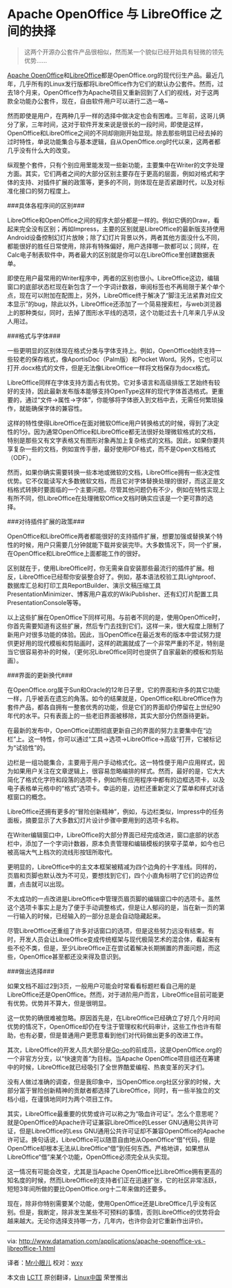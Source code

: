 Apache OpenOffice 与 LibreOffice 之间的抉择
================================================================================
> 这两个开源办公套件产品很相似，然而某一个貌似已经开始具有轻微的领先优势……

[Apache OpenOffice][1]和[LibreOffice][2]都是OpenOffice.org的现代衍生产品。最近几年，几乎所有的Linux发行版都将LibreOffice作为它们的默认办公套件。然而，过去18个月来，OpenOffice作为Apache项目又重新回到了人们的视线，对于这两款全功能办公套件，现在，自由软件用户可以进行二选一咯~

然而即使是用户，在两种几乎一样的选择中做决定也会有困难。三年前，这哥儿俩分了家，三年时间，这对于软件开发来说是很长的一段时间，即使是这样，OpenOffice和LibreOffice之间的不同却刚刚开始显现。除去那些明显已经去掉的过时特性，单说功能集合与基本逻辑，自从OpenOffice.org时代以来，这两者都几乎没有什么大的改变。

纵观整个套件，只有个别应用里能发现一些新功能，主要集中在Writer的文字处理方面。其实，它们两者之间的大部分区别主要存在于更高的层面，例如对格式和字体的支持、对插件扩展的政策等，更多的不同，则体现在是否紧跟时代，以及对标准化接口的努力程度上。

###具体各程序间的区别###

LibreOffice和OpenOffice之间的程序大部分都是一样的。例如它俩的Draw，看起来完全没有区别；再如Impress，主要的区别就是LibreOffice的最新版支持使用Android设备控制幻灯片放映；除了幻灯片背景以外，两者其他方面没什么不同，都能很好的胜任日常使用，除非有特殊偏好，用户选择哪一款都可以；同样，在Calc电子制表软件中，两者最大的区别就是你可以在LibreOffice里创建数据表单。

即使在用户最常用的Writer程序中，两者的区别也很小。LibreOffice这边，编辑窗口的底部状态栏现在新包含了一个字词计数器，审阅标签也不再局限于某个单个点，现在可以附加在配图上，另外，LibreOffice终于解决了“脚注无法紧靠对应文本显示”的bug，除此以外，LibreOffice还添加了一个简易搜索栏，与web浏览器上的那种类似，同时，去掉了图形水平线的选项，这个功能过去十几年来几乎从没人用过。

###格式与字体###

一些更明显的区别体现在格式分类与字体支持上。例如，OpenOffice始终支持一些较老的保存格式，像AportisDoc（Palm版）和Pocket Word。另外，它也可以打开.docx格式的文件，但是无法像LibreOffice一样将文档保存为docx格式。

LibreOffice同样在字体支持方面占有优势。它对多语言和高级排版工艺始终有较好的支持，因此最新发布版本能够支持OpenType这样的现代字体首选格式。更重要的，通过“文件->属性->字体”，你能够将字体嵌入到文档中去，无需任何繁琐操作，就能确保字体的兼容性。

这样的特性使得LibreOffice在面对微软Office用户转换格式的时候，得到了决定性的1分。因为通常OpenOffice和LibreOffice都无法很好处理微软格式的文档，特别是那些又有文字表格又有图形对象再加上复杂格式的文档。因此，如果你要共享复杂一些的文档，例如宣传手册，最好使用PDF格式，而不是Open文档格式（ODF）。

然而，如果你确实需要转换一些本地或微软的文档，LibreOffice拥有一些决定性优势。它不仅能读写大多数微软文档，而且它对字体替换处理的很好，而这正是文档格式转换时要面临的一个主要问题。尽管其他问题仍有不少，例如在特性实现上有所不同，但LibreOffice在处理微软Office文档时确实应该是一个更可靠的选择。

###对待插件扩展的政策###

OpenOffice和LibreOffice两者都能很好的支持插件扩展，想要加强或替换某个特性的时候，用户只需要几分钟就能下载并安装完毕。大多数情况下，同一个扩展，在OpenOffice和LibreOffice上面都能工作的很好。

区别就在于，使用LibreOffice时，你无需亲自安装那些最流行的插件扩展。相反，LibreOffice已经帮你安装整合好了。例如，基本语法校验工具Lightproof、数据库汇总和打印工具ReportBuilder、演示文稿压缩工具PresentationMinimizer、博客用户喜欢的WikiPublisher、还有幻灯片配置工具PresentationConsole等等。

以上这些扩展在OpenOffice下同样可用。与前者不同的是，使用OpenOffice时，你首先需要知道有这些扩展，然后专门去找到它们，这样一来，很大程度上限制了新用户对很多功能的体验。因此，当OpenOffice在最近发布的版本中尝试努力提供更好用的现代模板和剪贴画时，这样的疏漏就成了一个非常严重的不足，特别是当它很容易弥补的时候，（更何况LibreOffice同时也提供了自家最新的模板和剪贴画）。

###界面的更新换代###

在OpenOffice.org属于Sun和Oracle的12年日子里，它的界面和许多的其它功能一样，几乎被丢在遗忘的角落。如今的结果就是，OpenOffice和LibreOffice作为套件产品，都各自拥有一整套优秀的功能，但是它们的界面却仍停留在上世纪90年代的水平。只有表面上的一些老旧界面被移除，其实大部分仍然亟待更新。

在最新的发布中，OpenOffice试图彻底更新自己的界面的努力主要集中在“边栏”上。这一特性，你可以通过“工具->选项->LibreOffice->高级”打开，它被标记为“试验性”的。

边栏是一组功能集合，主要用于用户手动格式化。这一特性便于用户应用样式，因为如果用户关注在文章逻辑上，很容易忽略编排的样式。然而，最好的是，它大大简化了格式化字符和段落的选项卡，例如所有应用程序中都有的边框选项卡，以及电子表格单元格中的“格式”选项卡。幸运的是，边栏还重新定义了菜单和样式对话框窗口的概念。

LibreOffice还拥有更多的“冒险创新精神”，例如，与边栏类似，Impress中的任务面板，摘要显示了大多数幻灯片设计步骤中要用到的选项卡名称。

在Writer编辑窗口中，LibreOffice的大部分界面已经完成改进，窗口底部的状态栏中，添加了一个字词计数器，原本负责管理和编辑模板的狭窄子菜单，如今也已被高端大气上档次的流线形按钮所取代。

更明显的，LibreOffice中的主文本框架被精减为四个边角的十字准线。同样的，页眉和页脚也默认改为不可见，要想找到它们，四个小直角标明了它们的边界位置，点击就可以出现。

不太成功的一点改进是LibreOffice中管理页眉页脚的编辑窗口中的选项卡。虽然这个选项卡事实上是为了便于手动调整格式，但是让人郁闷的是，当在新一页的第一行输入的时候，已经输入的一部分总是会自动隐藏起来。

尽管LibreOffice还重组了许多对话窗口的选项，但是这些努力远没有结束。有时，开发人员会让LibreOffice变成传统框架与现代极简艺术的混合体，看起来有些不伦不类，但是，至少LibreOffice正在尝试着解决长期搁置的界面问题，而这些，OpenOffice甚至都还没来得及意识到。

###做出选择###

如果文档不超过2到3页，一般用户可能会时常看看标题栏看自己用的是LibreOffice还是OpenOffice。然而，对于进阶用户而言，LibreOffice目前可能更有优势。优势并不算大，但是很明显。

这一优势的确很难被忽略。原因首先是，在LibreOffice已经确立了好几个月时间优势的情况下，OpenOffice却仍在专注于管理权和代码审计，这些工作也许有帮助，也有必要，但是普通用户更愿意看到他们对代码做出更多的改进工作。

其次，LibreOffice的开发人员大部分是[Go-oo][3]的前成员，这是OpenOffice.org的一个非官方分支，以“快速完善”为目标。当Apache OpenOffice项目组还在筹建中的时候，LibreOffice就已经吸引了全世界酷爱编程、热衷变革的天才们。

没有人做过准确的调查，但是我印象中，当OpenOffice.org社区分家的时候，大部分富于冒险创新精神的贡献者都选择了LibreOffice，同时，有一些半独立的文档小组，在谨慎地同时为两个项目工作。

其实，LibreOffice最重要的优势或许可以称之为“吸血许可证”。怎么个意思呢？就是OpenOffice的Apache许可证兼容LibreOffice的Lesser GNU通用公共许可证，但是LibreOffice的Less GNU通用公共许可证却不兼容OpenOffice的Apache许可证。换句话说，LibreOffice可以随意自由地从OpenOffice“借”代码，但是OpenOffice却根本无法从LibreOffice“借”到任何东西。严格地讲，如果想从LibreOffice“借”来某个功能，OpenOffice必须完全从头实现。

这一情况有可能会改变，尤其是当Apache OpenOffice比LibreOffice拥有更高的知名度的时候，然而LibreOffice的支持者们正在迅速扩张，它的社区非常活跃，短短3年间所做的要比OpenOffice.org十二年来做的还要多。

现在，除非你特别需要某个功能，使用OpenOffice还是LibreOffice几乎没有区别。但是，我断定，除非发生某些不可预料的事情，否则LibreOffice的优势将会越来越大。无论你选择支持哪一方，几年内，也许你会对它重新作出评价。

--------------------------------------------------------------------------------

via: http://www.datamation.com/applications/apache-openoffice-vs.-libreoffice-1.html

译者：[Mr小眼儿](http://blog.csdn.net/tinyeyeser) 校对：[wxy](https://github.com/wxy)

本文由 [LCTT](https://github.com/LCTT/TranslateProject) 原创翻译，[Linux中国](http://linux.cn/) 荣誉推出

[1]:http://www.openoffice.org/
[2]:http://www.libreoffice.org/
[3]:https://en.wikipedia.org/wiki/Go-oo